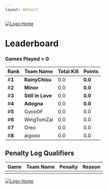 ```yaml
---
layout: default
---
```


[ ![Logo](https://kanziebub.github.io/ProjectSEA/assets/images/bullet_rev.png) Home](https://kanziebub.github.io/ProjectSEA/)

# **Leaderboard**

### Games Played = 0

|  Rank  | Team Name             | Total Kill | **Points** |
|:-------|:----------------------|:-----------|:-----------|
| #**1** | **RainyChisu** | 0.0 | **0.0** | 
| #**2** | **Minor** | 0.0 | **0.0** | 
| #**3** | **Still In Love** | 0.0 | **0.0** | 
| #**4** | **Adogna** | 0.0 | **0.0** | 
| #**5** | GyooOF | 0.0 | 0.0 | 
| #**6** | WingTomZai | 0.0 | 0.0 | 
| #**7** | Oreo | 0.0 | 0.0 | 
| #**8** | aigooo | 0.0 | 0.0 | 
 

## Penalty Log Qualifiers

|  Game  | Team Name | Penalty | Reason                |
|:-------|:----------|:--------|:----------------------| 
|  |  |  |  |

[ ![Logo](https://kanziebub.github.io/ProjectSEA/assets/images/bullet_rev.png) Home](https://kanziebub.github.io/ProjectSEA/)
